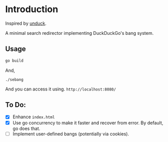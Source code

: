 # Introduction

Inspired by [unduck](https://unduck.link).

A minimal search redirector implementing DuckDuckGo's bang system.

## Usage

```sh
go build
```
And,

`./sebang`

And you can access it using. `http://localhost:8080/`

## To Do:

- [x] Enhance `index.html`
- [x] Use go concurrency to make it faster and recover from error.
  By default, go does that.
- [ ] Implement user-defined bangs (potentially via cookies).
